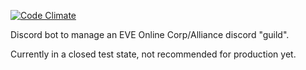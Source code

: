 [![Code Climate](https://codeclimate.com/github/shibdib/EVE-Discord/badges/gpa.svg)](https://codeclimate.com/github/shibdib/EVE-Discord)


Discord bot to manage an EVE Online Corp/Alliance discord "guild".

Currently in a closed test state, not recommended for production yet.
